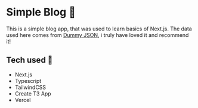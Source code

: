 # Simple Blog 📖

This is a simple blog app, that was used to learn basics of Next.js.
The data used here comes from [Dummy JSON](https://dummyjson.com/), i truly have loved it and recommend it!

## Tech used 🔌
* Next.js
* Typescript
* TailwindCSS
* Create T3 App
* Vercel
